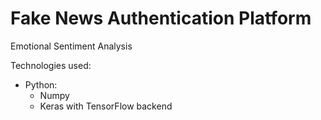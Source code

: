 # Fake News Authentication Platform
Emotional Sentiment Analysis

Technologies used:

- Python:
  - Numpy
  - Keras with TensorFlow backend
